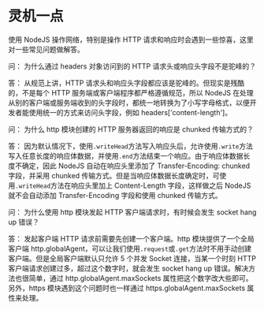 # 灵机一点

使用 NodeJS 操作网络，特别是操作 HTTP 请求和响应时会遇到一些惊喜，这里对一些常见问题做解答。

问： 为什么通过 headers 对象访问到的 HTTP 请求头或响应头字段不是驼峰的？

答： 从规范上讲，HTTP 请求头和响应头字段都应该是驼峰的。但现实是残酷的，不是每个 HTTP 服务端或客户端程序都严格遵循规范，所以 NodeJS 在处理从别的客户端或服务端收到的头字段时，都统一地转换为了小写字母格式，以便开发者能使用统一的方式来访问头字段，例如 headers['content-length']。

问： 为什么 http 模块创建的 HTTP 服务器返回的响应是 chunked 传输方式的？

答： 因为默认情况下，使用`.writeHead`方法写入响应头后，允许使用`.write`方法写入任意长度的响应体数据，并使用`.end`方法结束一个响应。由于响应体数据长度不确定，因此 NodeJS 自动在响应头里添加了 Transfer-Encoding: chunked 字段，并采用 chunked 传输方式。但是当响应体数据长度确定时，可使用`.writeHead`方法在响应头里加上 Content-Length 字段，这样做之后 NodeJS 就不会自动添加 Transfer-Encoding 字段和使用 chunked 传输方式。

问： 为什么使用 http 模块发起 HTTP 客户端请求时，有时候会发生 socket hang up 错误？

答： 发起客户端 HTTP 请求前需要先创建一个客户端。http 模块提供了一个全局客户端 http.globalAgent，可以让我们使用`.request`或`.get`方法时不用手动创建客户端。但是全局客户端默认只允许 5 个并发 Socket 连接，当某一个时刻 HTTP 客户端请求创建过多，超过这个数字时，就会发生 socket hang up 错误。解决方法也很简单，通过 http.globalAgent.maxSockets 属性把这个数字改大些即可。另外，https 模块遇到这个问题时也一样通过 https.globalAgent.maxSockets 属性来处理。